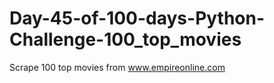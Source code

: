 # Day-45-of-100-days-Python-Challenge-100_top_movies
Scrape 100 top movies from www.empireonline.com
